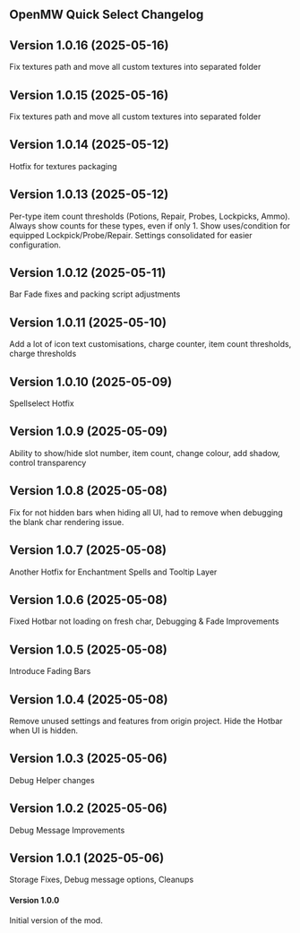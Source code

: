## OpenMW Quick Select Changelog

## Version 1.0.16 (2025-05-16)

Fix textures path and move all custom textures into separated folder


## Version 1.0.15 (2025-05-16)

Fix textures path and move all custom textures into separated folder


## Version 1.0.14 (2025-05-12)

Hotfix for textures packaging


## Version 1.0.13 (2025-05-12)

Per-type item count thresholds (Potions, Repair, Probes, Lockpicks, Ammo). Always show counts for these types, even if only 1. Show uses/condition for equipped Lockpick/Probe/Repair. Settings consolidated for easier configuration.


## Version 1.0.12 (2025-05-11)

Bar Fade fixes and packing script adjustments


## Version 1.0.11 (2025-05-10)

Add a lot of icon text customisations, charge counter, item count thresholds, charge thresholds


## Version 1.0.10 (2025-05-09)

Spellselect Hotfix


## Version 1.0.9 (2025-05-09)

Ability to show/hide slot number, item count, change colour, add shadow, control transparency


## Version 1.0.8 (2025-05-08)

Fix for not hidden bars when hiding all UI, had to remove when debugging the blank char rendering issue.


## Version 1.0.7 (2025-05-08)

Another Hotfix for Enchantment Spells and Tooltip Layer


## Version 1.0.6 (2025-05-08)

Fixed Hotbar not loading on fresh char, Debugging & Fade Improvements


## Version 1.0.5 (2025-05-08)

Introduce Fading Bars


## Version 1.0.4 (2025-05-08)

Remove unused settings and features from origin project. Hide the Hotbar when UI is hidden.


## Version 1.0.3 (2025-05-06)

Debug Helper changes


## Version 1.0.2 (2025-05-06)

Debug Message Improvements


## Version 1.0.1 (2025-05-06)

Storage Fixes, Debug message options, Cleanups


<!-- New versions will be added here by the deploy script -->

#### Version 1.0.0

Initial version of the mod.

<!--[Download Link](https://github.com/voshond/openmw-quick-select/releases)-->
















